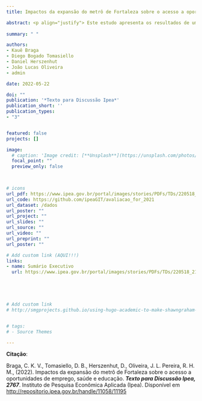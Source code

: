 ```yaml
---
title: Impactos da expansão do metrô de Fortaleza sobre o acesso a oportunidades de emprego, saúde e educação

abstract: <p align="justify"> Este estudo apresenta os resultados de uma avaliação ex-ante do impacto da Linha Leste do metrô de Fortaleza no acesso da população a oportunidades de emprego, saúde e educação. Para isso, analisamos como a quantidade de empregos, estabelecimentos de saúde e escolas acessíveis por transporte público deverá mudar com a implantação da nova Linha Leste do metrô e as demais alterações previstas no Plano de Acessibilidade Sustentável de Fortaleza (Pasfor). Os resultados indicam que, isoladamente, os investimentos no sistema de trilhos poderiam aumentar em média de 3,1% a 5,6% a quantidade de empregos, escolas e serviços de saúde acessíveis por transporte público. No entanto, a redução planejada na oferta dos serviços de ônibus deverá comprometer o potencial impacto positivo que seria obtido com a expansão do metrô. Com isso, estima-se que haveria uma queda de -7,4% a -8,1% na quantidade de oportunidades acessíveis por transporte público comparado ao ano base de 2019. Via de regra, essa queda será maior nos bairros de renda média e baixa, indicando que as intervenções sobre a rede de transporte público de Fortaleza terão impacto regressivo, aumentando a desigualdade de acesso a oportunidades. O estudo traz importantes lições sobre como projetos de expansão de infraestrutura de transporte precisam ser planejados de maneira coordenada com a operação de sistemas de transporte público para potencializar os benefícios de acessibilidade de políticas de transporte urbano. </p>
  
summary: " "

authors:
- Kauê Braga
- Diego Bogado Tomasiello
- Daniel Herszenhut
- João Lucas Oliveira
- admin

date: 2022-05-22

doi: ""
publication: '*Texto para Discussão Ipea*'
publication_short: ''
publication_types:
- "3"


featured: false
projects: []

image:
  # caption: 'Image credit: [**Unsplash**](https://unsplash.com/photos/jdD8gXaTZsc)'
  focal_point: ""
  preview_only: false


  
# icons
url_pdf: https://www.ipea.gov.br/portal/images/stories/PDFs/TDs/220518_218180_td_2767_web.pdf
url_code: https://github.com/ipeaGIT/avaliacao_for_2021
url_dataset: /dados
url_poster: ""
url_project: ""
url_slides: ""
url_source: ""
url_video: ""
url_preprint: ""
url_poster: ""

# Add custom link (AQUI!!!)
links:
- name: Sumário Executivo
  url: https://www.ipea.gov.br/portal/images/stories/PDFs/TDs/220518_218180_td_2767_sumex.pdf


  


# Add custom link
# http://smgprojects.github.io/using-hugo-academic-to-make-shawngraham-dot-github-dot-io/


# tags:
# - Source Themes

---
```



__Citação__:

 Braga, C. K. V., Tomasiello, D. B., Herszenhut, D., Oliveira, J. L. Pereira, R. H. M., (2022). Impactos da expansão do metrô de Fortaleza sobre o acesso a oportunidades de emprego, saúde e educação. ***Texto para Discussão Ipea, 2767***. Instituto de Pesquisa Econômica Aplicada (Ipea). Disponível em http://repositorio.ipea.gov.br/handle/11058/11195
